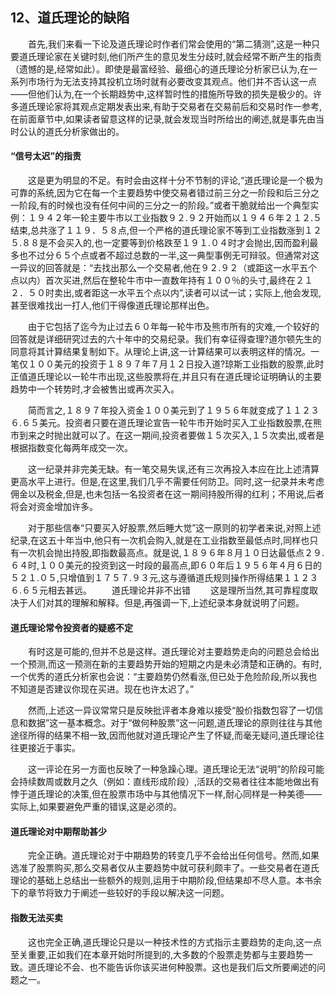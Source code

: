 ## 12、道氏理论的缺陷

　　首先,我们来看一下论及道氏理论时作者们常会使用的“第二猜测”,这是一种只要道氏理论家在关键时刻,他们所产生的意见发生分歧时,就会经常不断产生的指责（遗憾的是,经常如此）。即使是最富经验、最细心的道氏理论分析家已认为,在一系列市场行为无法支持其投机立场时就有必要改变其观点。他们并不否认这一点——但他们认为,在一个长期趋势中,这样暂时性的措施所导致的损失是极少的。许多道氏理论家将其观点定期发表出来,有助于交易者在交易前后和交易时作一参考,在前面章节中,如果读者留意这样的记录,就会发现当时所给出的阐述,就是事先由当时公认的道氏分析家做出的。

#### “信号太迟”的指责

　　这是更为明显的不足。有时会由这样十分不节制的评论,“道氏理论是一个极为可靠的系统,因为它在每一个主要趋势中使交易者错过前三分之一阶段和后三分之一阶段,有的时候也没有任何中间的三分之一的阶段。”或者干脆就给出一个典型实例：１９４２年一轮主要牛市以工业指数９２.９２开始而以１９４６年２１２.５结束,总共涨了１１９．５８点,但一个严格的道氏理论家不等到工业指数涨到１２５.８８是不会买入的,也一定要等到价格跌至１９１.０４时才会抛出,因而盈利最多也不过分６５个点或者不超过总数的一半,这一典型事例无可辩驳。但通常对这一异议的回答就是：“去找出那么一个交易者,他在９２.９２（或距这一水平五个点以内）首次买进,然后在整轮牛市中一直数年持有１００％的头寸,最终在２１２．５０时卖出,或者距这一水平五个点以内”,读者可以试一试；实际上,他会发现,甚至很难找出一打人,他们干得像道氏理论那样出色。

　　由于它包括了迄今为止过去６０年每一轮牛市及熊市所有的灾难,一个较好的回答就是详细研究过去的六十年中的交易纪录。我们有幸征得查理?道尔顿先生的同意将其计算结果复制如下。从理论上讲,这一计算结果可以表明这样的情况。一笔仅１００美元的投资于１８９７年７月１２日投入道?琼斯工业指数的股票,此时正值道氏理论以一轮牛市出现,这些股票将在,并且只有在道氏理论证明确认的主要趋势中一个转势时,才会被售出或再次买入。

　　简而言之,１８９７年投入资金１００美元到了１９５６年就变成了１１２３６.６５美元。投资者只要在道氏理论宣告一轮牛市开始时买入工业指数股票,在熊市到来之时抛出就可以了。在这一期间,投资者要做１５次买入,１５次卖出,或者是根据指数变化每两年成交一次。

　　这一纪录并非完美无缺。有一笔交易失误,还有三次再投入本应在比上述清算更高水平上进行。但是,在这里,我们几乎不需要任何防卫。同时,这一纪录并未考虑佣金以及税金,但是,也未包括一名投资者在这一期间持股所得的红利；不用说,后者将会对资金增加许多。

　　对于那些信奉“只要买入好股票,然后睡大觉”这一原则的初学者来说,对照上述纪录,在这五十年当中,他只有一次机会购入,就是在工业指数至最低点时,同样也只有一次机会抛出持股,即指数最高点。就是说,１８９６年８月１０日达最低点２９.６４时,１００美元的投资到这一时段的最高点,即６０年后１９５６年４月６日的５２１.０５,只增值到１７５７.９３元,这与遵循道氏规则操作所得结果１１２３６.６５元相去甚远。
　　道氏理论并非不出错
　　这是理所当然,其可靠程度取决于人们对其的理解和解释。但是,再强调一下,上述纪录本身就说明了问题。

#### 道氏理论常令投资者的疑惑不定

　　有时这是可能的,但并不总是这样。道氏理论对主要趋势走向的问题总会给出一个预测,而这一预测在新的主要趋势开始的短期之内是未必清楚和正确的。有时,一个优秀的道氏分析家也会说：“主要趋势仍然看涨,但已处于危险阶段,所以我也不知道是否建议你现在买进。现在也许太迟了。”

　　然而,上述这一异议常常只是反映批评者本身难以接受“股价指数包容了一切信息和数据”这一基本概念。对于“做何种股票”这一问题,道氏理论的原则往往与其他途径所得的结果不相一致,因而他就对道氏理论产生了怀疑,而毫无疑问,道氏理论往往更接近于事实。

　　这一评论在另一方面也反映了一种急躁心理。道氏理论无法“说明”的阶段可能会持续数周或数月之久（例如：直线形成阶段）,活跃的交易者往往本能地做出有悖于道氏理论的决策,但在股票市场中与其他情况下一样,耐心同样是一种美德——实际上,如果要避免严重的错误,这是必须的。

#### 道氏理论对中期帮助甚少

　　完全正确。道氏理论对于中期趋势的转变几乎不会给出任何信号。然而,如果选准了股票购买,那么交易者仅从主要趋势中就可获利颇丰了。一些交易者在道氏理论的基础上总结出一些额外的规则,运用于中期阶段,但结果却不尽人意。本书余下的章节将致力于阐述一些较好的手段以解决这一问题。

#### 指数无法买卖

　　这也完全正确,道氏理论只是以一种技术性的方式指示主要趋势的走向,这一点至关重要,正如我们在本章开始时所提到的,大多数的个股票走势都与主要趋势一致。道氏理论不会、也不能告诉你该买进何种股票。这也是我们后文所要阐述的问题之一。
